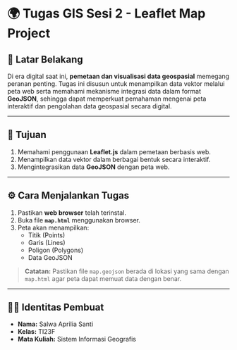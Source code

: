 # 🌍 Tugas GIS Sesi 2 - Leaflet Map Project

## 📌 Latar Belakang

Di era digital saat ini, **pemetaan dan visualisasi data geospasial** memegang peranan penting. Tugas ini disusun untuk menampilkan data vektor melalui peta web serta memahami mekanisme integrasi data dalam format **GeoJSON**, sehingga dapat memperkuat pemahaman mengenai peta interaktif dan pengolahan data geospasial secara digital.

---

## 🚀 Tujuan
1. Memahami penggunaan **Leaflet.js** dalam pemetaan berbasis web.  
2. Menampilkan data vektor dalam berbagai bentuk secara interaktif.  
3. Mengintegrasikan data **GeoJSON** dengan peta web.

---

## ⚙️ Cara Menjalankan Tugas
1. Pastikan **web browser** telah terinstal.  
2. Buka file **`map.html`** menggunakan browser.  
3. Peta akan menampilkan:
   - Titik (Points)  
   - Garis (Lines)  
   - Poligon (Polygons)  
   - Data GeoJSON  

> **Catatan:** Pastikan file `map.geojson` berada di lokasi yang sama dengan `map.html` agar peta dapat memuat data dengan benar.

---

## 🧑‍💻 Identitas Pembuat
- **Nama:** Salwa Aprilia Santi  
- **Kelas:** TI23F  
- **Mata Kuliah:** Sistem Informasi Geografis
